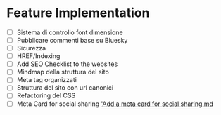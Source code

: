 # Feature Implementation

- [ ] Sistema di controllo font dimensione
- [ ] Pubblicare commenti base su Bluesky
- [ ] Sicurezza
- [ ] HREF/Indexing
- [ ] Add SEO Checklist to the websites
- [ ] Mindmap della struttura del sito
- [ ] Meta tag organizzati
- [ ] Struttura del sito con url canonici
- [ ] Refactoring del CSS
- [ ] Meta Card for social sharing
['Add a meta card for social sharing.md](hook://file/tEEFc4gLN?p=QnJhaW40Q2hhbmdlLys=&n=%27Add%20a%20meta%20card%20for%20social%20sharing%2Emd)
